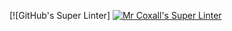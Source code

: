 [![GitHub's Super Linter]
[![Mr Coxall's Super Linter](https://github.com/<ICD2O-Digital-Tech-NikoS/Unit1-01-HTML-HelloWorld->/workflows/Mr%20Coxall's%20Super%20Linter/badge.svg)](https://github.com/<ICD2O-Digital-Tech-NikoS/Unit1-01-HTML-HelloWorld->/actions/)

